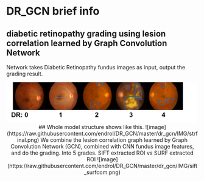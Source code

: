# DR_GCN brief info
## diabetic retinopathy grading using lesion correlation learned by Graph Convolution Network    
Network takes Diabetic Retinopathy fundus images as input, output the grading result.
<div align=center><img width="500" src="https://raw.githubusercontent.com/endrol/DR_GCN/master/dr_gcn/IMG/gradign%20(1).png"/>   
## Whole model structure shows like this.   
![image](https://raw.githubusercontent.com/endrol/DR_GCN/master/dr_gcn/IMG/strfinal.png)
We combine the lesion correlation graph learned by Graph Convolution Network (GCN), combined with CNN fundus image features, and do the grading. Into 5 grades.
SIFT extracted ROI vs SURF extracted ROI  
![image](https://raw.githubusercontent.com/endrol/DR_GCN/master/dr_gcn/IMG/sift_surfcom.png)
